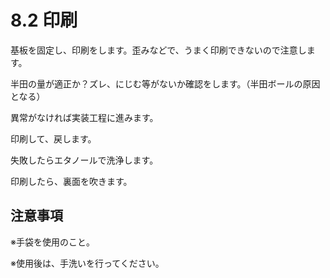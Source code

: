 # 8.2 印刷

基板を固定し、印刷をします。歪みなどで、うまく印刷できないので注意します。

半田の量が適正か？ズレ、にじむ等がないか確認をします。（半田ボールの原因となる）

異常がなければ実装工程に進みます。

印刷して、戻します。

失敗したらエタノールで洗浄します。

印刷したら、裏面を吹きます。

## 注意事項

※手袋を使用のこと。

※使用後は、手洗いを行ってください。
